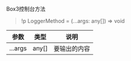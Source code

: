 Box3控制台方法

> !p LoggerMethod = (...args: any[]) => void

| 参数 | 类型 | 说明 |
| - | - | - |
| ...<docs-icon icon="arg">args</docs-icon> | <docs-def>any</docs-def>[] | 要输出的内容 |